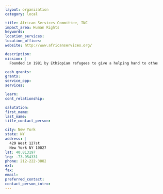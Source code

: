 ```yaml
---
layout: organization
category: local

title: African Services Committee, INC
impact_area: Human Rights
keywords: 
location_services: 
location_offices: 
website: http://www.africanservices.org/

description: 
mission: |
  Founded in 1981 by Ethiopian refugees to give a helping hand to other newcomers. Today African Services is a multiservice agency based in Harlem and dedicated to assisting immigrants, aslyees, and refugees from across the African Diaspora. 

cash_grants: 
grants: 
service_opp: 
services: 

learn: 
cont_relationship: 

salutation: 
first_name: 
last_name: 
title_contact_person: 

city: New York
state: NY
address: |
  429 West 127st  
  New York NY 10027
lat: 40.813197
lng: -73.954331
phone: 212-222-3882
ext: 
fax: 
email: 
preferred_contact: 
contact_person_intro: 
---
```

